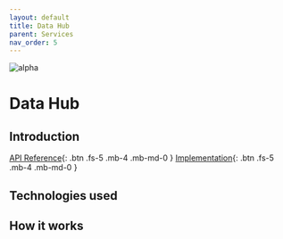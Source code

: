 ```yaml
---
layout: default
title: Data Hub
parent: Services
nav_order: 5
---
```


<!-- Description Guidelines

Please note:
Use the full links to reference other files or images! Relative links will not work under our theme settings settings.
-->

<!-- please choose the appropriate batch and delete/comment the others  -->
![alpha](https://img.shields.io/badge/Alpha-yellowgreen.svg)

# **Data Hub** <!-- make sure spelling is consistent with other sources and within this document -->

## Introduction
<!-- 2 sentences: what does it do and how -->
[API Reference](http://data-hub.openintegrationhub.com/api-docs){: .btn .fs-5 .mb-4 .mb-md-0 }
[Implementation](https://github.com/openintegrationhub/openintegrationhub/tree/master/services/data-hub){: .btn .fs-5 .mb-4 .mb-md-0 }
<!--[Service File](){: .btn .fs-5 .mb-4 .mb-md-0 }-->

## Technologies used
<!-- please name and elaborate on other technologies or standards the service uses -->

## How it works
<!-- describe core functionalities and underlying concepts in more detail -->
